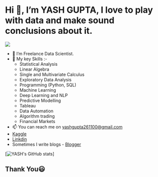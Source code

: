 # Hi 👋, I’m YASH GUPTA, I love to play with data and make sound conclusions about it.

 ![](https://komarev.com/ghpvc/?username=YASHGUPTA2611e&color=green)
- 👀 I’m Freelance Data Scientist.
- 💬 My key Skills :-
  - Statistical Analysis
  - Linear Algebra
  - Single and Multivariate Calculus
  - Exploratory Data Analysis
  - Programming (Python, SQL) 
  - Machine Learning 
  - Deep Learning and NLP
  - Predictive Modelling
  - Tableau
  - Data Automation
  - Algorithm trading
  - Financial Markets
- 📫 You can reach me on yashgupta261100@gmail.com
- [Kaggle](https://www.kaggle.com/yashgupta261100)
- [Linkdin](https://www.linkedin.com/in/yash-gupta-3b1050167/)
- Sometimes I write blogs - [Blogger](https://www.blogger.com/profile/13899936812855916577)


[![YASH's GitHub stats](https://github-readme-stats.vercel.app/api?username=YASHGUPTA2611)]

## Thank You😃
<!---
YASHGUPTA2611/YASHGUPTA2611 is a ✨ special ✨ repository because its `README.md` (this file) appears on your GitHub profile.
You can click the Preview link to take a look at your changes.
--->
